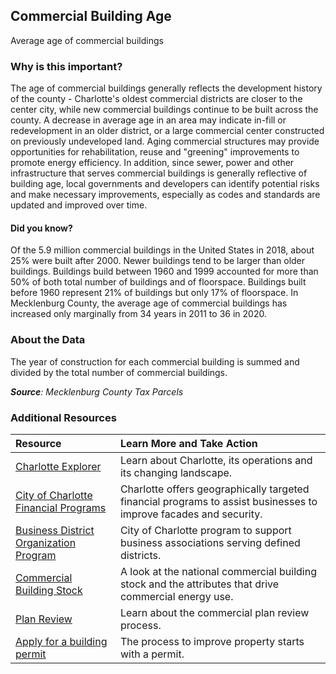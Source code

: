 ## Commercial Building Age
Average age of commercial buildings

### Why is this important?
The age of commercial buildings generally reflects the development history of the county - Charlotte's oldest commercial districts are closer to the center city, while new commercial buildings continue to be built across the county. A decrease in average age in an area may indicate in-fill or redevelopment in an older district, or a large commercial center constructed on previously undeveloped land. Aging commercial structures may provide opportunities for rehabilitation, reuse and "greening" improvements to promote energy efficiency. In addition, since sewer, power and other infrastructure that serves commercial buildings is generally reflective of building age, local governments and developers can identify potential risks and make necessary improvements, especially as codes and standards are updated and improved over time.

#### Did you know?
Of the 5.9 million commercial buildings in the United States in 2018, about 25% were built after 2000. Newer buildings tend to be larger than older buildings. Buildings build between 1960 and 1999 accounted for more than 50% of both total number of buildings and of floorspace. Buildings built before 1960 represent 21% of buildings but only 17% of floorspace.
In Mecklenburg County, the average age of commercial buildings has increased only marginally from 34 years in 2011 to 36 in 2020.

### About the Data
The year of construction for each commercial building is summed and divided by the total number of commercial buildings.

_**Source**: Mecklenburg County Tax Parcels_

### Additional Resources
|Resource | Learn More and Take Action | 
|:--- | :--- |
|[Charlotte Explorer](https://explore.charlottenc.gov/)| Learn about Charlotte, its operations and its changing landscape.
|[City of Charlotte Financial Programs](http://charlottenc.gov/ED/Development/Pages/default.aspx)| Charlotte offers geographically targeted financial programs to assist businesses to improve facades and security.
|[Business District Organization Program](http://charlottenc.gov/ED/Development/Pages/Corridor.aspx) |City of Charlotte program to support business associations serving defined districts.
|[Commercial Building Stock](http://www.eia.gov/consumption/commercial/index.cfm) | A look at the national commercial building stock and the attributes that drive commercial energy use.
|[Plan Review](https://www.mecknc.gov/luesa/codeenforcement/planreview/pages/default.aspx)| Learn about the commercial plan review process.
|[Apply for a building permit](https://www.mecknc.gov/LUESA/CodeEnforcement/Pages/default.aspx?src=ud)| The process to improve property starts with a permit.